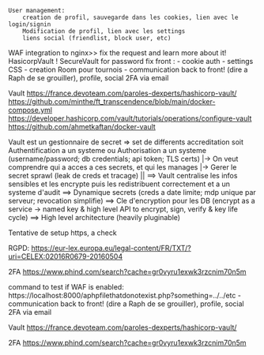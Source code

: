 ```
User management:
	creation de profil, sauvegarde dans les cookies, lien avec le login/signin
	Modification de profil, lien avec les settings
	liens social (friendlist, block user, etc)
```

WAF integration to nginx>> fix the request and learn more about it!
HasicorpVault !
SecureVault for password
fix front :
		- cookie auth
	- settings CSS
	- creation Room pour tournois
	- communication back to front! (dire a Raph de se grouiller), profile, social
2FA via email

Vault
https://france.devoteam.com/paroles-dexperts/hashicorp-vault/
https://github.com/minthe/ft_transcendence/blob/main/docker-compose.yml
https://developer.hashicorp.com/vault/tutorials/operations/configure-vault
https://github.com/ahmetkaftan/docker-vault

Vault est un gestionnaire de secret => set de differents accreditation soit Authentification a un systeme ou Authorisation a un systeme (username/password; db credentials; api token; TLS certs)
|-> On veut comprendre qui a acces a ces secrets, et qui les manages
|-> Gerer le secret sprawl (leak de creds et tracage)
||
==> Vault centralise les infos sensibles et les encrypte puis les redistribuent correctement et a un systeme d'audit
==> Dynamique secrets (creds a date limite; mdp unique par serveur; revocation simplifie)
==> Cle d'encryption pour les DB (encrypt as a service -> named key & high level API to encrypt, sign, verify & key life cycle)
==> High level architecture (heavily pluginable)


Tentative de setup https, a check

RGPD:
https://eur-lex.europa.eu/legal-content/FR/TXT/?uri=CELEX:02016R0679-20160504



2FA
https://www.phind.com/search?cache=gr0vyru1exwk3rzcnim70n5m


command to test if WAF is enabled:
https://localhost:8000/aphpfilethatdonotexist.php?something=../../etc
	- communication back to front! (dire a Raph de se grouiller), profile, social
2FA via email

Vault
https://france.devoteam.com/paroles-dexperts/hashicorp-vault/

2FA
https://www.phind.com/search?cache=gr0vyru1exwk3rzcnim70n5m